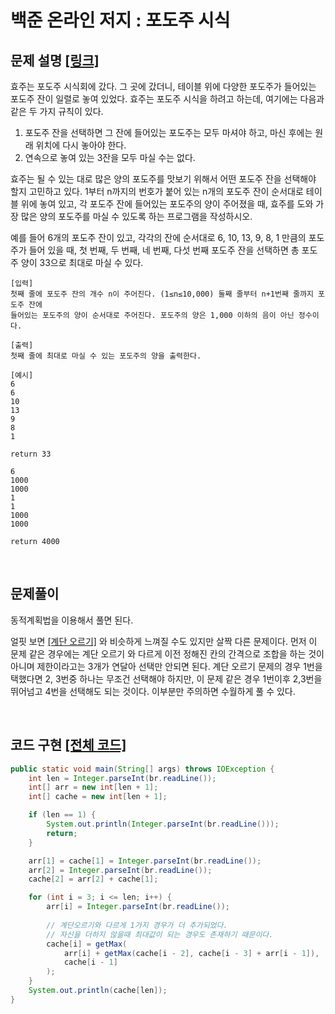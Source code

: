 # 백준 온라인 저지 : 포도주 시식

## 문제 설명 [[링크]](https://www.acmicpc.net/problem/2156)

효주는 포도주 시식회에 갔다. 그 곳에 갔더니, 테이블 위에 다양한 포도주가 들어있는 포도주 잔이 일렬로 놓여 있었다. 효주는 포도주 시식을 하려고 하는데, 여기에는 다음과 같은 두 가지 규칙이 있다.

1. 포도주 잔을 선택하면 그 잔에 들어있는 포도주는 모두 마셔야 하고, 마신 후에는 원래 위치에 다시 놓아야 한다.
2. 연속으로 놓여 있는 3잔을 모두 마실 수는 없다.

효주는 될 수 있는 대로 많은 양의 포도주를 맛보기 위해서 어떤 포도주 잔을 선택해야 할지 고민하고 있다. 1부터 n까지의 번호가 붙어 있는 n개의 포도주 잔이 순서대로 테이블 위에 놓여 있고, 각 포도주 잔에 들어있는 포도주의 양이 주어졌을 때, 효주를 도와 가장 많은 양의 포도주를 마실 수 있도록 하는 프로그램을 작성하시오. 

예를 들어 6개의 포도주 잔이 있고, 각각의 잔에 순서대로 6, 10, 13, 9, 8, 1 만큼의 포도주가 들어 있을 때, 첫 번째, 두 번째, 네 번째, 다섯 번째 포도주 잔을 선택하면 총 포도주 양이 33으로 최대로 마실 수 있다.


```
[입력]
첫째 줄에 포도주 잔의 개수 n이 주어진다. (1≤n≤10,000) 둘째 줄부터 n+1번째 줄까지 포도주 잔에 
들어있는 포도주의 양이 순서대로 주어진다. 포도주의 양은 1,000 이하의 음이 아닌 정수이다.

[출력]
첫째 줄에 최대로 마실 수 있는 포도주의 양을 출력한다.

[예시]
6
6
10
13
9
8
1

return 33

6
1000
1000
1
1
1000
1000

return 4000

```

​    

## 문제풀이

동적계획법을 이용해서 풀면 된다.

얼핏 보면 [[계단 오르기]](https://github.com/brightchul/TIL/tree/master/algorithm) 와 비슷하게 느껴질 수도 있지만 살짝 다른 문제이다. 먼저 이 문제 같은 경우에는 계단 오르기 와 다르게 이전 정해진 칸의 간격으로 조합을 하는 것이 아니며 제한이라고는 3개가 연달아 선택만 안되면 된다. 계단 오르기 문제의 경우 1번을 택했다면 2, 3번중 하나는 무조건 선택해야 하지만, 이 문제 같은 경우 1번이후 2,3번을 뛰어넘고 4번을 선택해도 되는 것이다. 이부분만 주의하면 수월하게 풀 수 있다.

​    


## 코드 구현 [[전체 코드]](./Main.java)

```java
public static void main(String[] args) throws IOException {
    int len = Integer.parseInt(br.readLine());
    int[] arr = new int[len + 1];
    int[] cache = new int[len + 1];

    if (len == 1) {
        System.out.println(Integer.parseInt(br.readLine()));
        return;
    }

    arr[1] = cache[1] = Integer.parseInt(br.readLine());
    arr[2] = Integer.parseInt(br.readLine());
    cache[2] = arr[2] + cache[1];

    for (int i = 3; i <= len; i++) {
        arr[i] = Integer.parseInt(br.readLine());
        
        // 계단오르기와 다르게 1가지 경우가 더 추가되었다. 
        // 자신을 더하지 않을때 최대값이 되는 경우도 존재하기 때문이다.
        cache[i] = getMax(
            arr[i] + getMax(cache[i - 2], cache[i - 3] + arr[i - 1]), 
            cache[i - 1]
        );
    }
    System.out.println(cache[len]);
}
```



